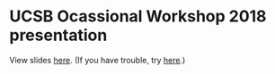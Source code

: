 # UCSB Ocassional Workshop 2018 presentation

View slides [here](https://raw.githack.com/grantmcdermott/occasional-2018/master/slides.html). (If you have trouble, try [here](https://rawcdn.githack.com/grantmcdermott/occasional-2018/a17f40210846c560b9e4142ffdb5c68e66ab4cef/slides.html).)
